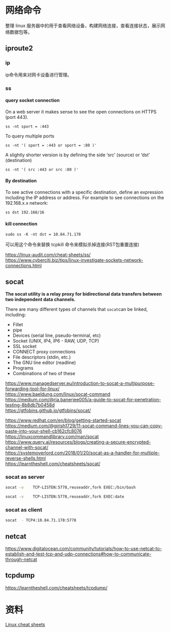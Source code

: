
# 网络命令

整理 linux 服务器中的用于查看网络设备，构建网络连接，查看连接状态，展示网络数据包等。
## iproute2 

### ip

ip命令用来对网卡设备进行管理。
### ss

#### query socket connection 

On a web server it makes sense to see the open connections on HTTPS (port 443).

`ss -nt sport = :443`

To query multiple ports

`ss -nt '( sport = :443 or sport = :80 )'`

A slightly shorter version is by defining the side ‘src’ (source) or ‘dst’ (destination)

`ss -nt '( src :443 or src :80 )'`

#### By destination

To see active connections with a specific destination, define an expression including the IP address or address. For example to see connections on the 192.168.x.x network:

`ss dst 192.168/16`

#### kill connection 

`sudo ss -K -nt dst = 10.84.71.178`

可以用这个命令来替换 tcpkill 命令来模拟杀掉连接(RST包重置连接)

https://linux-audit.com/cheat-sheets/ss/  
https://www.cyberciti.biz/tips/linux-investigate-sockets-network-connections.html  

## socat

**The socat utility is a relay proxy for bidirectional data transfers between two independent data channels.**

There are many different types of channels that `socat`can be linked, including:

- Fillet
- pipe
- Devices (serial line, pseudo-terminal, etc)
- Socket (UNIX, IP4, IP6 - RAW, UDP, TCP)
- SSL socket
- CONNECT proxy connections
- File descriptors (stdin, etc.)
- The GNU line editor (readline)
- Programs
- Combinations of two of these



https://www.managedserver.eu/introduction-to-socat-a-multipurpose-forwarding-tool-for-linux/  
https://www.baeldung.com/linux/socat-command  
https://medium.com/@ria.banerjee005/a-guide-to-socat-for-penetration-testing-8b8db7b0458d  
https://gtfobins.github.io/gtfobins/socat/  

https://www.redhat.com/en/blog/getting-started-socat  
https://medium.com/@girish1729/11-socat-command-lines-you-can-copy-paste-into-your-shell-cb162cfc8076  
https://linuxcommandlibrary.com/man/socat  
https://www.query.ai/resources/blogs/creating-a-secure-encrypted-channel-with-socat/  
https://systemoverlord.com/2018/01/20/socat-as-a-handler-for-multiple-reverse-shells.html  
https://learntheshell.com/cheatsheets/socat/  
### socat as server

```bash
socat -v    TCP-LISTEN:5778,reuseaddr,fork EXEC:/bin/bash
```

```bash
socat -v    TCP-LISTEN:5778,reuseaddr,fork EXEC:date
```


### socat as client

```bash
socat  - TCP4:10.84.71.178:5778
```

## netcat


https://www.digitalocean.com/community/tutorials/how-to-use-netcat-to-establish-and-test-tcp-and-udp-connections#how-to-communicate-through-netcat  


## tcpdump

https://learntheshell.com/cheatsheets/tcpdump/  

# 资料

[Linux cheat sheets](https://linux-audit.com/cheat-sheets/  )  